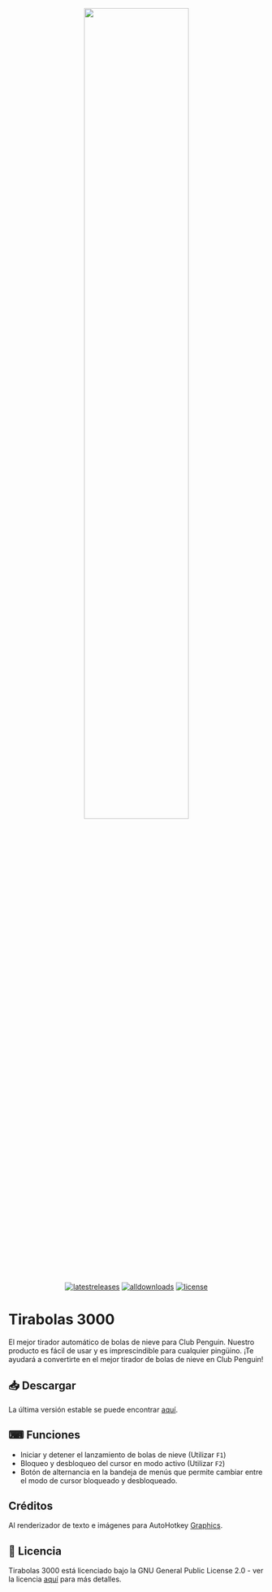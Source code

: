<!-- Google -->
<meta itemprop="name" content="Tirabolas 3000" />
<meta itemprop="description" content="¿Como Tirar Muchas Bolas de Nieve en Club Penguin?" />
<meta itemprop="image" content="https://github.com/TiVP/Tirabolas-3000" />

<p align="center"><img height="auto" width="64%" src="https://i.imgur.com/5cCYrB4.png"></p>

<p align="center">
<a href="https://github.com/TiVP/Tirabolas-3000/releases/latest"><img src="https://img.shields.io/github/v/release/TiVP/Tirabolas-3000?label=%C3%9Altima%20versi%C3%B3n&logo=github&style=flat" alt="latestreleases"></a>
<a href="#"><img src="https://img.shields.io/github/downloads/TiVP/Tirabolas-3000/total?label=Descargas&style=flat" alt="alldownloads"></a>
<a href="https://github.com/TiVP/Tirabolas-3000/blob/main/LICENSE"><img src="https://img.shields.io/github/license/TiVP/Tirabolas-3000?label=Licencia&style=flat" alt="license"></a>
</p>

# Tirabolas 3000

El mejor tirador automático de bolas de nieve para Club Penguin. Nuestro producto es fácil de usar y es imprescindible para cualquier pingüino. ¡Te ayudará a convertirte en el mejor tirador de bolas de nieve en Club Penguin!

## 📥 Descargar

La última versión estable se puede encontrar [aquí](https://github.com/TiVP/Tirabolas-3000/releases/latest).

## ⌨ Funciones

* Iniciar y detener el lanzamiento de bolas de nieve (Utilizar `F1`)
* Bloqueo y desbloqueo del cursor en modo activo (Utilizar `F2`)
* Botón de alternancia en la bandeja de menús que permite cambiar entre el modo de cursor bloqueado y desbloqueado.

## Créditos

Al renderizador de texto e imágenes para AutoHotkey [Graphics](https://github.com/iseahound/Graphics).

## 📄 Licencia

Tirabolas 3000 está licenciado bajo la GNU General Public License 2.0 - ver la licencia [aquí](https://github.com/TiVP/Tirabolas-3000/blob/main/LICENSE) para más detalles.
